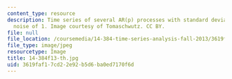 ```yaml
---
content_type: resource
description: Time series of several AR(p) processes with standard deviation of the
  noise of 1. Image courtesy of Tomaschwutz. CC BY.
file: null
file_location: /coursemedia/14-384-time-series-analysis-fall-2013/3619faf17cd22e92b5d6ba0ed7170f6d_14-384f13-th.jpg
file_type: image/jpeg
resourcetype: Image
title: 14-384f13-th.jpg
uid: 3619faf1-7cd2-2e92-b5d6-ba0ed7170f6d
---
```

